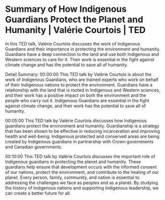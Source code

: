 # Summary of How Indigenous Guardians Protect the Planet and Humanity | Valérie Courtois | TED

In this TED talk, Valérie Courtois discusses the work of Indigenous Guardians and their importance in protecting the environment and humanity. Guardians have a deep connection to the land and use both Indigenous and Western sciences to care for it. Their work is essential in the fight against climate change and has the potential to save all of humanity.

Detail Summary: 
00:00:00
This TED talk by Valérie Courtois is about the work of Indigenous Guardians, who are trained experts who work on behalf of their Indigenous nations to protect the environment. Guardians have a relationship with the land that is rooted in Indigenous and Western sciences, and their work has a positive impact on both the environment and the people who carry out it. Indigenous Guardians are essential in the fight against climate change, and their work has the potential to save all of humanity.

00:05:00
This TED talk by Valérie Courtois discusses how Indigenous guardians protect the environment and humanity. Guardianship is a strategy that has been shown to be effective in reducing incarceration and improving health and well-being. Indigenous protected and conserved areas are being created by Indigenous guardians in partnership with Crown governments and Canadian governments.

00:10:00
This TED talk by Valérie Courtois discusses the important role of Indigenous guardians in protecting the planet and humanity. These guardians help ensure that development occurs with the informed consent of our nations, protect the environment, and contribute to the healing of our planet. Every person, family, community, and nation is essential to addressing the challenges we face as peoples and as a planet. By studying the history of Indigenous nations and supporting Indigenous leadership, we can create a better future for all.

